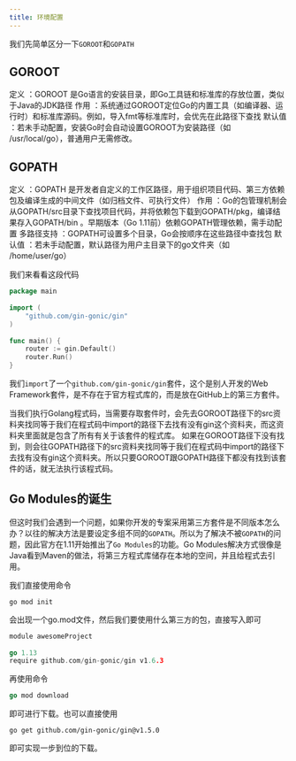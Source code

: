 ```yaml
---
title: 环境配置
---
```

我们先简单区分一下`GOROOT`和`GOPATH`
## GOROOT
定义 ：GOROOT 是Go语言的安装目录，即Go工具链和标准库的存放位置，类似于Java的JDK路径 
作用 ：系统通过GOROOT定位Go的内置工具（如编译器、运行时）和标准库源码。例如，导入fmt等标准库时，会优先在此路径下查找 
默认值 ：若未手动配置，安装Go时会自动设置GOROOT为安装路径（如 /usr/local/go），普通用户无需修改。
## GOPATH
定义 ：GOPATH 是开发者自定义的工作区路径，用于组织项目代码、第三方依赖包及编译生成的中间文件（如归档文件、可执行文件）
作用 ：Go的包管理机制会从GOPATH/src目录下查找项目代码，并将依赖包下载到GOPATH/pkg，编译结果存入GOPATH/bin 。早期版本（Go 1.11前）依赖GOPATH管理依赖，需手动配置 
多路径支持 ：GOPATH可设置多个目录，Go会按顺序在这些路径中查找包 
默认值 ：若未手动配置，默认路径为用户主目录下的go文件夹（如 /home/user/go）

我们来看看这段代码
```go
package main
 
import (
	"github.com/gin-gonic/gin"
)
 
func main() {
	router := gin.Default()
	router.Run()
}
```

我们`import`了一个`github.com/gin-gonic/gin`套件，这个是别人开发的Web Framework套件，是不存在于官方程式库的，而是放在GitHub上的第三方套件。

当我们执行Golang程式码，当需要存取套件时，会先去GOROOT路径下的src资料夹找同等于我们在程式码中import的路径下去找有没有gin这个资料夹，而这资料夹里面就是包含了所有有关于该套件的程式库。
如果在GOROOT路径下没有找到，则会往GOPATH路径下的src资料夹找同等于我们在程式码中import的路径下去找有没有gin这个资料夹。所以只要GOROOT跟GOPATH路径下都没有找到该套件的话，就无法执行该程式码。
## Go Modules的诞生
但这时我们会遇到一个问题，如果你开发的专案采用第三方套件是不同版本怎么办？以往的解决方法是要设定多组不同的`GOPATH`。所以为了解决不被`GOPATH`的问题，因此官方在1.11开始推出了`Go Modules`的功能。Go Modules解决方式很像是Java看到Maven的做法，将第三方程式库储存在本地的空间，并且给程式去引用。

我们直接使用命令
```
go mod init
```

会出现一个go.mod文件，然后我们要使用什么第三方的包，直接写入即可
```go
module awesomeProject
 
go 1.13
require github.com/gin-gonic/gin v1.6.3
```

再使用命令
```go
go mod download
```
即可进行下载。也可以直接使用
```
go get github.com/gin-gonic/gin@v1.5.0
```
即可实现一步到位的下载。